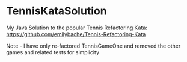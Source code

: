 # TennisKataSolution
My Java Solution to the popular Tennis Refactoring Kata: https://github.com/emilybache/Tennis-Refactoring-Kata

Note - I have only re-factored TennisGameOne and removed the other games and related tests for simplicity

